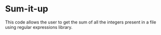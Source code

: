 # Sum-it-up
This code allows the user to get the sum of all the integers present in a file using regular expressions library.
